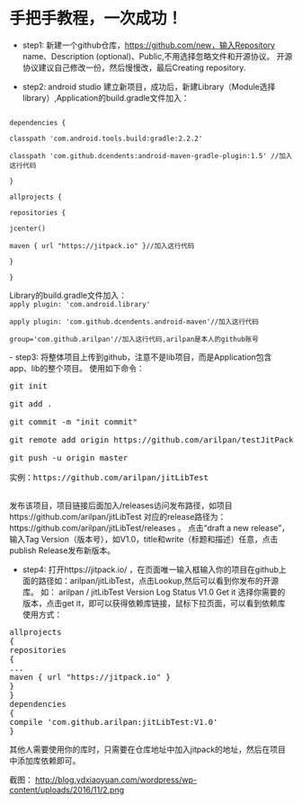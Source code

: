 # 手把手教程，一次成功！
- step1:
新建一个github仓库，https://github.com/new，输入Repository name、Description (optional)、Public,不用选择忽略文件和开源协议。
开源协议建议自己修改一份，然后慢慢改，最后Creating repository.

- step2:
android studio 建立新项目，成功后，新建Library（Module选择library）,Application的build.gradle文件加入：
<code>
dependencies {<br>
classpath 'com.android.tools.build:gradle:2.2.2'<br>
classpath 'com.github.dcendents:android-maven-gradle-plugin:1.5' //加入这行代码<br>
}<br>
allprojects {<br>
repositories {<br>
jcenter()<br>
maven { url "https://jitpack.io" }//加入这行代码<br>
}<br>
}<br>
</code>
Library的build.gradle文件加入：
<code>
apply plugin: 'com.android.library'<br>
apply plugin: 'com.github.dcendents.android-maven'//加入这行代码<br>
group='com.github.arilpan'//加入这行代码,arilpan是本人的github账号<br>
</code>
- step3:
将整体项目上传到github，注意不是lib项目，而是Application包含app、lib的整个项目。
使用如下命令：
<pre>
git init<br>
git add .<br>
git commit -m "init commit"<br>
git remote add origin https://github.com/arilpan/testJitPack.git<br>
git push -u origin master<br>
实例：https://github.com/arilpan/jitLibTest<br>
</pre>
发布该项目，项目链接后面加入/releases访问发布路径，如项目https://github.com/arilpan/jitLibTest 对应的release路径为：https://github.com/arilpan/jitLibTest/releases 。
点击“draft a new release”，输入Tag Version（版本号），如V1.0，title和write（标题和描述）任意，点击publish Release发布新版本。

- step4:
打开https://jitpack.io/ ，在页面唯一输入框输入你的项目在github上面的路径如：arilpan/jitLibTest，点击Lookup,然后可以看到你发布的开源库。
如：
arilpan / jitLibTest
Version Log Status
V1.0 Get it
选择你需要的版本，点击get it，即可以获得依赖库链接，鼠标下拉页面，可以看到依赖库使用方式：
<pre>
allprojects
{
repositories
{
...
maven { url "https://jitpack.io" }
}
}
dependencies
{
compile 'com.github.arilpan:jitLibTest:V1.0'
}
</pre>
其他人需要使用你的库时，只需要在仓库地址中加入jitpack的地址，然后在项目中添加库依赖即可。

截图： http://blog.ydxiaoyuan.com/wordpress/wp-content/uploads/2016/11/2.png